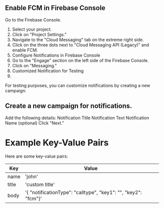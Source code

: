 ## Enable FCM in Firebase Console

Go to the Firebase Console.

1. Select your project.
2. Click on "Project Settings."
3. Navigate to the "Cloud Messaging" tab on the extreme right side.
4. Click on the three dots next to "Cloud Messaging API (Legacy)" and enable FCM.
4. Configure Notifications in Firebase Console
5. Go to the "Engage" section on the left side of the Firebase Console.
6. Click on "Messaging."
7. Customized Notification for Testing
8. 
For testing purposes, you can customize notifications by creating a new campaign:

## Create a new campaign for notifications.
Add the following details:
Notification Title
Notification Text
Notification Name (optional)
Click "Next."


# Example Key-Value Pairs

Here are some key-value pairs:

| Key   | Value                                                          |
| ----- | -------------------------------------------------------------- |
| name  | 'john'                                                         |
| title | 'custom title'                                                 |
| body  | '{ "notificationType": "calltype", "key1": "", "key2": "fcm"}' |
